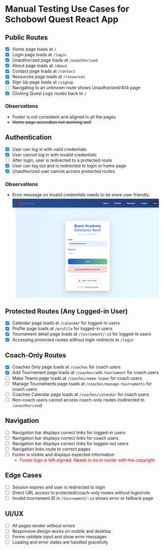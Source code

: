 # Manual Testing Use Cases for Schobowl Quest React App

## Public Routes

- [x] Home page loads at `/`
- [x] Login page loads at `/login`
- [x] Unauthorized page loads at `/unauthorized`
- [x] About page loads at `/about`
- [x] Contact page loads at `/contact`
- [x] Resources page loads at `/resources`
- [x] Sign Up page loads at `/signup`
- [ ] Navigating to an unknown route shows Unauthorized/404 page
- [x] Clicking Quest Logo routes back to `/`

### Observations

- Footer is not consistent and aligned in all the pages
- ~~Home page accordion not working well~~

## Authentication

- [x] User can log in with valid credentials
- [x] User cannot log in with invalid credentials
- [ ] After login, user is redirected to a protected route
- [x] User can log out and is redirected to login or home page
- [x] Unauthorized user cannot access protected routes

### Observations
 - Error message on invalid credentials needs to be more user friendly: ![Invalid password](objectiveEvidence/InvalidPassword.png)

## Protected Routes (Any Logged-in User)

- [x] Calendar page loads at `/calendar` for logged-in users
- [x] Profile page loads at `/profile` for logged-in users
- [x] Tournament detail page loads at `/tournament/:id` for logged-in users
- [x] Accessing protected routes without login redirects to `/login`

## Coach-Only Routes

- [x] Coaches Only page loads at `/coaches` for coach users
- [x] Add Tournament page loads at `/coaches/add-tournament` for coach users
- [ ] Make Teams page loads at `/coaches/make-teams` for coach users
- [ ] Manage Tournaments page loads at `/coaches/manage-tournaments` for coach users
- [ ] Coaches Calendar page loads at `/coaches/calendar` for coach users
- [ ] Non-coach users cannot access coach-only routes (redirected to `/unauthorized`)

## Navigation

- [ ] Navigation bar displays correct links for logged-in users
- [ ] Navigation bar displays correct links for coach users
- [ ] Navigation bar displays correct links for logged-out users
- [ ] Navigation links route to correct pages
- [ ] Footer is visible and displays expected information  
    - <span style="color:red;"> Footer logo is left-algined. Needs to be in center with the copyright</span>

## Edge Cases

- [ ] Session expires and user is redirected to login
- [ ] Direct URL access to protected/coach-only routes without login/role
- [ ] Invalid tournament ID in `/tournament/:id` shows error or fallback page

## UI/UX

- [ ] All pages render without errors
- [ ] Responsive design works on mobile and desktop
- [ ] Forms validate input and show error messages
- [ ] Loading and error states are handled gracefully

